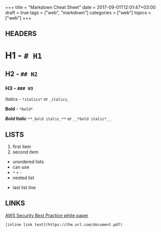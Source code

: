+++
title = "Markdown Cheat Sheet"
date = 2017-09-01T12:01:47+03:00
draft = true
tags = ["web", "markdown"]
categories = ["web"]
topics = ["web"]
+++


## HEADERS

# H1 - `# H1`

## H2 - `## H2`

### H3 - `### H3`

*Italics* - `*italics*` or `_italics_`

**Bold** - `*bold*`

**_Bold Italic_** `**_bold italic_**` or `__*bold italic*__`


## LISTS

1. first item
2. second item

* unordered lists
* can use
* `*` `+` `-`
 * nested list
+ last list line


## LINKS

[AWS Security Best Practice white paper](https://d0.awsstatic.com/whitepapers/Security/AWS_Security_Best_Practices.pdf)

`[inline link text](https://the.url.com/document.pdf)`

